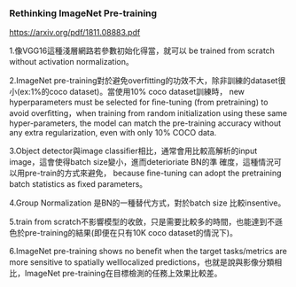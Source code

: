 ### Rethinking ImageNet Pre-training

https://arxiv.org/pdf/1811.08883.pdf

1.像VGG16這種淺層網路若參數初始化得當，就可以 be trained from scratch without activation normalization。

2.ImageNet pre-training對於避免overfitting的功效不大，除非訓練的dataset很小(ex:1%的coco dataset)。當使用10% coco dataset訓練時， new hyperparameters must be selected for ﬁne-tuning (from pretraining) to avoid overﬁtting，when training from random initialization using these same hyper-parameters, the model can match the pre-training accuracy without any extra regularization, even with only 10% COCO data. 
 

3.Object detector與image classifier相比，通常會用比較高解析的input image，這會使得batch size變小，進而deterioriate BN的準
  確度，這種情況可以用pre-train的方式來避免， because ﬁne-tuning can adopt the pretraining batch statistics as ﬁxed parameters。

4.Group Normalization 是BN的一種替代方式，對於batch size 比較insentive。

5.train from scratch不影響模型的收斂，只是需要比較多的時間，也能達到不遜色於pre-training的結果(即便在只有10K coco dataset的情況下)。

6.ImageNet pre-training shows no beneﬁt when the target tasks/metrics are more sensitive to spatially welllocalized 
  predictions，也就是說與影像分類相比，ImageNet pre-training在目標檢測的任務上效果比較差。
